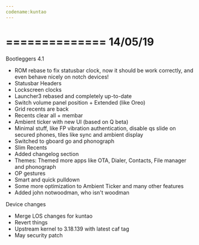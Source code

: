 ```yaml
---
codename:kuntao 
---
```


==============
   14/05/19
==============
Bootleggers 4.1

* ROM rebase to fix statusbar clock, now it should be work correctly, and even behave nicely on notch devices!
* Statusbar Headers 
* Lockscreen clocks
* Launcher3 rebased and completely up-to-date
* Switch volume panel position + Extended (like Oreo)
* Grid recents are back
* Recents clear all + membar
* Ambient ticker with new UI (based on Q beta)
* Minimal stuff, like FP vibration authentication, disable qs slide on secured phones, tiles like sync and ambient display
* Switched to gboard go and phonograph
* Slim Recents
* Added changelog section
* Themes: Themed more apps like OTA, Dialer, Contacts, File manager and phonograph
* OP gestures
* Smart and quick pulldown
* Some more optimization to Ambient Ticker and many other features
* Added john notwoodman, who isn't woodman

Device changes

* Merge LOS changes for kuntao
* Revert things
* Upstream kernel to 3.18.139 with latest caf tag
* May security patch
